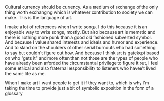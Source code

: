 Cultural currency should be currency.
As a medium of exchange of the only thing worth exchanging which is whatever contribution to society we can make.
This is the language of art.

I make a lot of references when I write songs.
I do this because it is an enjoyable way to write songs, mostly.
But also because art is memetic and there is nothing more punk than a good old fashioned subverted symbol.
And because I value shared interests and ideals and humor and experience.
And to stand on the shoulders of other serial burnouts who had something to say but couldn't figure out how.
And because I think art is gatekept based on who "gets it" and more often than not those are the types of people who have already been afforded the circumstantial privilege to figure it out, I feel some ethical and also fraternal responsibility to listeners who haven't lived the same life as me.

When I make art I want people to get it if they want to, which is why I'm taking the time to provide just a bit of symbolic exposition in the form of a glossary.
